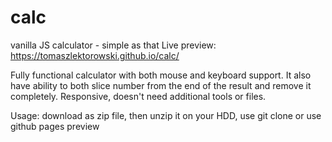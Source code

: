 # calc
vanilla JS calculator - simple as that
Live preview: https://tomaszlektorowski.github.io/calc/

Fully functional calculator with both mouse and keyboard support. It also have ability to both slice number from the end of the result and remove it completely. 
Responsive, doesn't need additional tools or files.

Usage: download as zip file, then unzip it on your HDD, use git clone or use github pages preview
